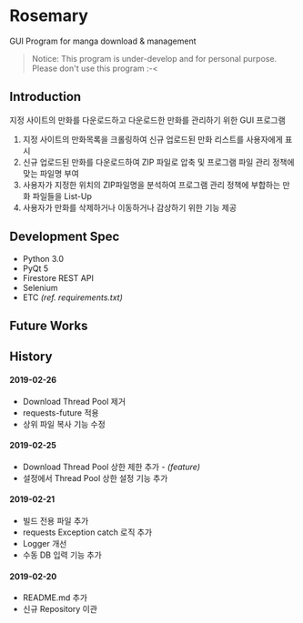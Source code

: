 # Rosemary
GUI Program for manga download & management
> Notice: This program is under-develop and for personal purpose. Please don't use this program :-<

## Introduction

지정 사이트의 만화를 다운로드하고 다운로드한 만화를 관리하기 위한 GUI 프로그램

1. 지정 사이트의 만화목록을 크롤링하여 신규 업로드된 만화 리스트를 사용자에게 표시
2. 신규 업로드된 만화를 다운로드하여 ZIP 파일로 압축 및 프로그램 파일 관리 정책에 맞는 파일명 부여
3. 사용자가 지정한 위치의 ZIP파일명을 분석하여 프로그램 관리 정책에 부합하는 만화 파일들을 List-Up
4. 사용자가 만화를 삭제하거나 이동하거나 감상하기 위한 기능 제공

## Development Spec

- Python 3.0
- PyQt 5
- Firestore REST API
- Selenium
- ETC *(ref. requirements.txt)*

## Future Works

## History

#### 2019-02-26
- Download Thread Pool 제거
- requests-future 적용
- 상위 파일 복사 기능 수정
#### 2019-02-25
- Download Thread Pool 상한 제한 추가 - *(feature)*
- 설정에서 Thread Pool 상한 설정 기능 추가
#### 2019-02-21
- 빌드 전용 파일 추가
- requests Exception catch 로직 추가
- Logger 개선
- 수동 DB 입력 기능 추가
#### 2019-02-20
- README.md 추가
- 신규 Repository 이관
